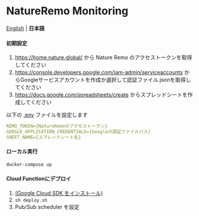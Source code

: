 # NatureRemo Monitoring

[English](./README.md) | **日本語**

#### 初期設定

1. https://home.nature.global/ から Nature Remo のアクセストークンを取得してください
2.  https://console.developers.google.com/iam-admin/serviceaccounts からGoogleサービスアカウントを作成か選択して認証ファイル.jsonを取得してください
3. https://docs.google.com/spreadsheets/create からスプレッドシートを作成してください

以下の [.env](.env) ファイルを設定します

```yml
REMO_TOKEN={NatureRemoのアクセストークン}
GOOGLE_APPLICATION_CREDENTIALS={Googleの認証ファイルパス}
SHEET_NAME={スプレッドシート名}
```



#### ローカル実行

```bash
docker-compose up
```



#### Cloud Functionにデプロイ

1. [(Google Cloud SDK をインストール)](https://cloud.google.com/sdk/docs/downloads-interactive?hl=ja)
2. `sh deploy.sh`
3. Pub/Sub scheduler を設定